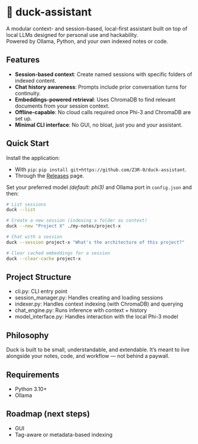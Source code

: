 # 🦆 duck-assistant

A modular context- and session-based, local-first assistant built on top of local LLMs designed for personal use and hackability.  
Powered by Ollama, Python, and your own indexed notes or code.

## Features

- **Session-based context**: Create named sessions with specific folders of indexed content.
- **Chat history awareness**: Prompts include prior conversation turns for continuity.
- **Embeddings-powered retrieval**: Uses ChromaDB to find relevant documents from your session context.
- **Offline-capable**: No cloud calls required once Phi-3 and ChromaDB are set up.
- **Minimal CLI interface**: No GUI, no bloat, just you and your assistant.

## Quick Start

Install the application: 
* With `pip`: `pip install git+https://github.com/Z3R-0/duck-assistant`.
* Through the [Releases](https://github.com/Z3R-0/duck-assistant/releases) page.

Set your preferred model *(default: phi3)* and Ollama port in `config.json` and then:

```bash
# List sessions
duck --list

# Create a new session (indexing a folder as context)
duck --new "Project X" ./my-notes/project-x

# Chat with a session
duck --session project-x "What's the architecture of this project?"

# Clear cached embeddings for a session
duck --clear-cache project-x
```

## Project Structure

* cli.py: CLI entry point
* session_manager.py: Handles creating and loading sessions
* indexer.py: Handles context indexing (with ChromaDB) and querying
* chat_engine.py: Runs inference with context + history
* model_interface.py: Handles interaction with the local Phi-3 model

## Philosophy

Duck is built to be small, understandable, and extendable.
It’s meant to live alongside your notes, code, and workflow — not behind a paywall.

## Requirements

* Python 3.10+
* Ollama

## Roadmap (next steps)
* GUI
* Tag-aware or metadata-based indexing
